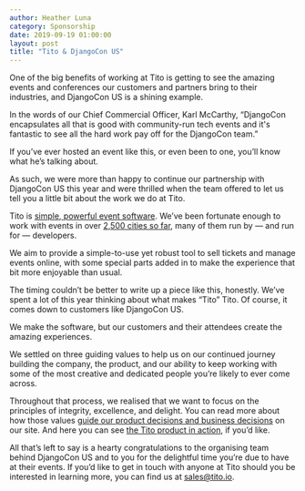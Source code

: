 ```yaml
---
author: Heather Luna
category: Sponsorship
date: 2019-09-19 01:00:00
layout: post
title: "Tito & DjangoCon US"
---
```


One of the big benefits of working at Tito is getting to see the amazing events and conferences our customers and partners bring to their industries, and DjangoCon US is a shining example.

In the words of our Chief Commercial Officer, Karl McCarthy, “DjangoCon encapsulates all that is good with community-run tech events and it's fantastic to see all the hard work pay off for the DjangoCon team.”

If you’ve ever hosted an event like this, or even been to one, you’ll know what he’s talking about.

As such, we were more than happy to continue our partnership with DjangoCon US this year and were thrilled when the team offered to let us tell you a little bit about the work we do at Tito.

Tito is [simple, powerful event software](https://ti.to/features). We’ve been fortunate enough to work with events in over [2,500 cities so far](https://ti.to/about), many of them run by — and run for — developers.

We aim to provide a simple-to-use yet robust tool to sell tickets and manage events online, with some special parts added in to make the experience that bit more enjoyable than usual.

The timing couldn’t be better to write up a piece like this, honestly. We’ve spent a lot of this year thinking about what makes “Tito” Tito. Of course, it comes down to customers like DjangoCon US.

We make the software, but our customers and their attendees create the amazing experiences.

We settled on three guiding values to help us on our continued journey building the company, the product, and our ability to keep working with some of the most creative and dedicated people you’re likely to ever come across.

Throughout that process, we realised that we want to focus on the principles of integrity, excellence, and delight. You can read more about how those values [guide our product decisions and business decisions](https://blog.tito.io/posts/the-value-of-integrity/) on our site. And here you can see [the Tito product in action](https://youtu.be/f5fRBZykYA8), if you’d like.

All that’s left to say is a hearty congratulations to the organising team behind DjangoCon US and to you for the delightful time you’re due to have at their events. If you’d like to get in touch with anyone at Tito should you be interested in learning more, you can find us at [sales@tito.io](mailto:sales@tito.io).
